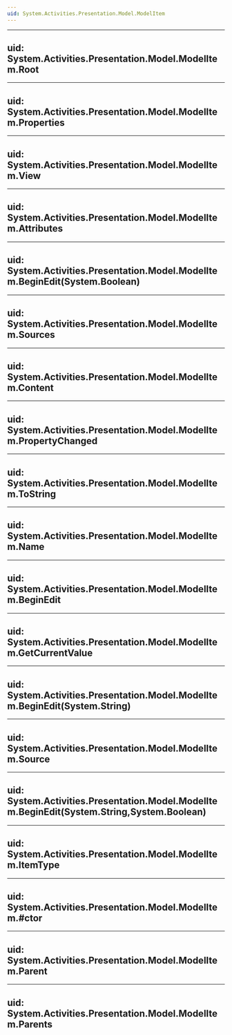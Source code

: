 ```yaml
---
uid: System.Activities.Presentation.Model.ModelItem
---
```


---
uid: System.Activities.Presentation.Model.ModelItem.Root
---

---
uid: System.Activities.Presentation.Model.ModelItem.Properties
---

---
uid: System.Activities.Presentation.Model.ModelItem.View
---

---
uid: System.Activities.Presentation.Model.ModelItem.Attributes
---

---
uid: System.Activities.Presentation.Model.ModelItem.BeginEdit(System.Boolean)
---

---
uid: System.Activities.Presentation.Model.ModelItem.Sources
---

---
uid: System.Activities.Presentation.Model.ModelItem.Content
---

---
uid: System.Activities.Presentation.Model.ModelItem.PropertyChanged
---

---
uid: System.Activities.Presentation.Model.ModelItem.ToString
---

---
uid: System.Activities.Presentation.Model.ModelItem.Name
---

---
uid: System.Activities.Presentation.Model.ModelItem.BeginEdit
---

---
uid: System.Activities.Presentation.Model.ModelItem.GetCurrentValue
---

---
uid: System.Activities.Presentation.Model.ModelItem.BeginEdit(System.String)
---

---
uid: System.Activities.Presentation.Model.ModelItem.Source
---

---
uid: System.Activities.Presentation.Model.ModelItem.BeginEdit(System.String,System.Boolean)
---

---
uid: System.Activities.Presentation.Model.ModelItem.ItemType
---

---
uid: System.Activities.Presentation.Model.ModelItem.#ctor
---

---
uid: System.Activities.Presentation.Model.ModelItem.Parent
---

---
uid: System.Activities.Presentation.Model.ModelItem.Parents
---
